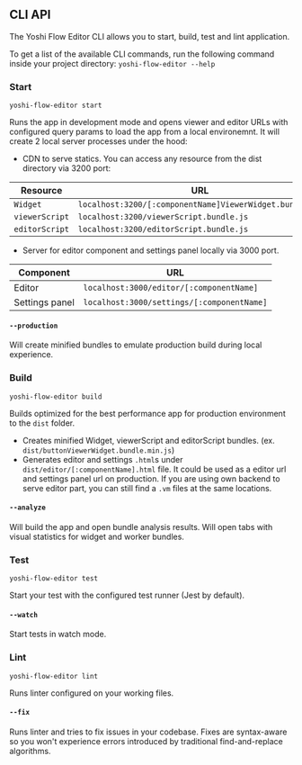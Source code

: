 ## CLI API

The Yoshi Flow Editor CLI allows you to start, build, test and lint application.

To get a list of the available CLI commands, run the following command inside your project directory: `yoshi-flow-editor --help`

### Start
```
yoshi-flow-editor start
```
Runs the app in development mode and opens viewer and editor URLs with configured query params to load the app from a local environemnt.
It will create 2 local server processes under the hood:
- CDN to serve statics. You can access any resource from the dist directory via 3200 port:

|Resource|URL|
|---|---|
|`Widget`|`localhost:3200/[:componentName]ViewerWidget.bundle.js`|
|`viewerScript`|`localhost:3200/viewerScript.bundle.js`|
|`editorScript`|`localhost:3200/editorScript.bundle.js`|


- Server for editor component and settings panel locally via 3000 port.

|Component|URL|
|---|---|
|Editor|`localhost:3000/editor/[:componentName]`|
|Settings panel|`localhost:3000/settings/[:componentName]`|

#### `--production`
Will create minified bundles to emulate production build during local experience.

### Build
```
yoshi-flow-editor build
```
Builds optimized for the best performance app for production environment to the `dist` folder.

- Creates minified Widget, viewerScript and editorScript bundles. (ex. `dist/buttonViewerWidget.bundle.min.js`)
- Generates editor and settings `.html`s under `dist/editor/[:componentName].html` file. It could be used as a editor url and settings panel url on production. If you are using own backend to serve editor part, you can still find a `.vm` files at the same locations.

#### `--analyze`
Will build the app and open bundle analysis results. Will open tabs with visual statistics for widget and worker bundles.

### Test
```
yoshi-flow-editor test
```
Start your test with the configured test runner (Jest by default).

#### `--watch`
Start tests in watch mode.

### Lint
```
yoshi-flow-editor lint
```
Runs linter configured on your working files.

#### `--fix`
Runs linter and tries to fix issues in your codebase. Fixes are syntax-aware so you won't experience errors introduced by traditional find-and-replace algorithms.
